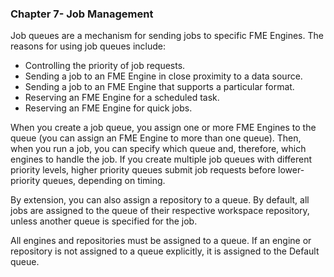 ### Chapter 7- Job Management

Job queues are a mechanism for sending jobs to specific FME Engines. The reasons for using job queues include:

- Controlling the priority of job requests.
- Sending a job to an FME Engine in close proximity to a data source.
- Sending a job to an FME Engine that supports a particular format.
- Reserving an FME Engine for a scheduled task.
- Reserving an FME Engine for quick jobs.

When you create a job queue, you assign one or more FME Engines to the queue (you can assign an FME Engine to more than one queue). Then, when you run a job, you can specify which queue and, therefore, which engines to handle the job. If you create multiple job queues with different priority levels, higher priority queues submit job requests before lower-priority queues, depending on timing.

By extension, you can also assign a repository to a queue. By default, all jobs are assigned to the queue of their respective workspace repository, unless another queue is specified for the job.

All engines and repositories must be assigned to a queue. If an engine or repository is not assigned to a queue explicitly, it is assigned to the Default queue.
